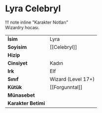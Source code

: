 # Lyra Celebryl  
  
  
!!! note inline "Karakter Notları"  
	Wizardry hocası.  
  
  
<table><tr><td><b>İsim</b></td><td>Lyra</td></tr>  
<tr><td><b>Soyisim</b></td><td>[[Celebryl]]</td></tr>  
<tr><td><b>Hizip</b></td><td></td></tr>  
<tr><td><b>Cinsiyet</b></td><td>Kadın</td></tr>  
<tr><td><b>Irk</b></td><td>Elf</td></tr>  
<tr><td><b>Sınıf</b></td><td>Wizard (Level 17+)</td></tr>  
<tr><td><b>Kütük</b></td><td>[[Forgunntal]]</td></tr>  
<tr><td><b>Münasebet</b></td><td></td></tr>  
<tr><td><b>Karakter Betimi</b></td><td></td></tr>  
</table>